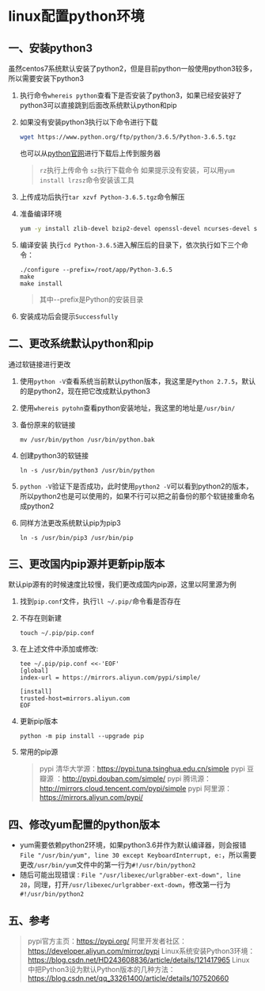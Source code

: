 # linux配置python环境

## 一、安装python3

虽然centos7系统默认安装了python2，但是目前python一般使用python3较多，所以需要安装下python3

1. 执行命令`whereis python`查看下是否安装了python3，如果已经安装好了python3可以直接跳到后面改系统默认python和pip
2. 如果没有安装python3执行以下命令进行下载

    ```bash
    wget https://www.python.org/ftp/python/3.6.5/Python-3.6.5.tgz
    ```

    也可以从[python官网](https://www.python.org/downloads/source/)进行下载后上传到服务器
    > `rz`执行上传命令
    > `sz`执行下载命令
    > 如果提示没有安装，可以用`yum install lrzsz`命令安装该工具

3. 上传成功后执行`tar xzvf Python-3.6.5.tgz`命令解压
4. 准备编译环境

    ```bash
    yum -y install zlib-devel bzip2-devel openssl-devel ncurses-devel sqlite-devel readline-devel tk-devel gcc make gdbm-devel db4-devel libpcap-devel xz-devel libffi-devel
    ```

5. 编译安装
    执行`cd Python-3.6.5`进入解压后的目录下，依次执行如下三个命令：

    ```linux
    ./configure --prefix=/root/app/Python-3.6.5
    make
    make install
    ```

    > 其中--prefix是Python的安装目录

6. 安装成功后会提示`Successfully`

## 二、更改系统默认python和pip

通过软链接进行更改

1. 使用`python -V`查看系统当前默认python版本，我这里是`Python 2.7.5`，默认的是python2，现在把它改成默认python3
2. 使用`whereis pytohn`查看python安装地址，我这里的地址是`/usr/bin/`
3. 备份原来的软链接

    ```linux
    mv /usr/bin/python /usr/bin/python.bak
    ```

4. 创建python3的软链接

    ```linux
    ln -s /usr/bin/python3 /usr/bin/python
    ```

5. `python -V`验证下是否成功，此时使用`python2 -V`可以看到python2的版本，所以python2也是可以使用的，如果不行可以把之前备份的那个软链接重命名成python2

6. 同样方法更改系统默认pip为pip3

    ```linux
    ln -s /usr/bin/pip3 /usr/bin/pip
    ```

## 三、更改国内pip源并更新pip版本

默认pip源有的时候速度比较慢，我们更改成国内pip源，这里以阿里源为例

1. 找到`pip.conf`文件，执行`ll ~/.pip/`命令看是否存在
2. 不存在则新建

    ```linux
    touch ~/.pip/pip.conf
    ```

3. 在上述文件中添加或修改:

    ```linux
    tee ~/.pip/pip.conf <<-'EOF'
    [global]
    index-url = https://mirrors.aliyun.com/pypi/simple/

    [install]
    trusted-host=mirrors.aliyun.com
    EOF
    ```

4. 更新pip版本

    ```linux
    python -m pip install --upgrade pip
    ```

5. 常用的pip源

    > pypi 清华大学源：<https://pypi.tuna.tsinghua.edu.cn/simple>
    > pypi 豆瓣源 ：<http://pypi.douban.com/simple/>
    > pypi 腾讯源：<http://mirrors.cloud.tencent.com/pypi/simple>
    > pypi 阿里源：<https://mirrors.aliyun.com/pypi/>

## 四、修改yum配置的python版本

- yum需要依赖python2环境，如果python3.6并作为默认编译器，则会报错`File "/usr/bin/yum", line 30 except KeyboardInterrupt, e:`，所以需要更改`/usr/bin/yum`文件中的第一行为`#!/usr/bin/python2`
- 随后可能出现错误`：File "/usr/libexec/urlgrabber-ext-down", line 28`，同理，打开`/usr/libexec/urlgrabber-ext-down`，修改第一行为`#!/usr/bin/python2`

## 五、参考

> pypi官方主页：<https://pypi.org/>
> 阿里开发者社区：<https://developer.aliyun.com/mirror/pypi>
> Linux系统安装Python3环境：<https://blog.csdn.net/HD243608836/article/details/121417965>
> Linux 中把Python3设为默认Python版本的几种方法：<https://blog.csdn.net/qq_33261400/article/details/107520660>
